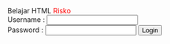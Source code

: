 <head>
				Belajar HTML
</head>
<body>
<font color="red">Risko</font><br>
</body>
<form>
				Username : <input name ="Username"type="text"
				id="Username"/>
				<br>
				Password : <input name ="Password"
				type ="Password" id ="********"
</form>
<form>
				<input type ="Submit" value ="Login"/>
</form>
